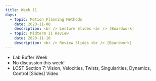 ```yaml
---
title: Week 11
days:
  - topic: Motion Planning Methods
    date: 2020-11-08
    description: <br /> Lecture Slides <br /> [Boardwork]
  - topic: Midterm II Review
    date: 2020-11-10
    description: <br /> Review Slides <br /> [Boardwork]
---
```


- Lab Buffer Week
- No discussion this week!
- LOST Section 7: Vision, Velocities, Twists, Singularities, Dynamics, Control [Slides] Video

